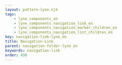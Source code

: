 ```yaml
---
layout: pattern-lyne.njk
tags: 
    - lyne_components_en
    - lyne_components_navigation_link_en
    - lyne_components_navigation_marker_children_en
    - lyne_components_navigation_list_children_en
key: navigation-link-lyne_en
title: Navigation-Link
parent: navigation-folder-lyne_en
keywords: navigation-link
order: 430
---
```

